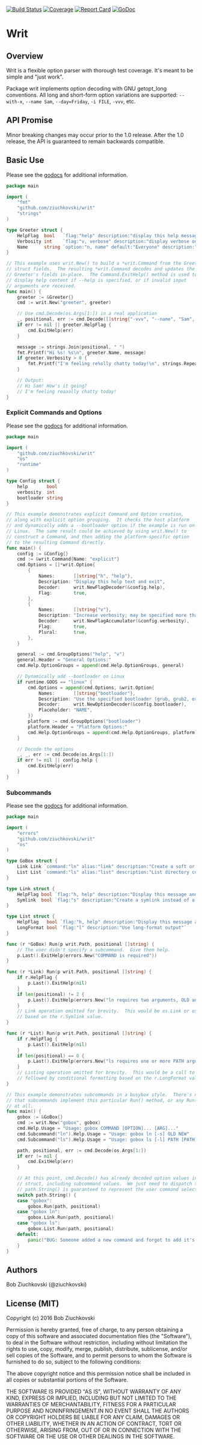 [![Build Status](https://travis-ci.org/ziuchkovski/writ.svg?branch=master)](https://travis-ci.org/ziuchkovski/writ)
[![Coverage](http://gocover.io/_badge/github.com/ziuchkovski/writ?1)](http://gocover.io/github.com/ziuchkovski/writ)
[![Report Card](http://goreportcard.com/badge/ziuchkovski/writ)](http://goreportcard.com/report/ziuchkovski/writ)
[![GoDoc](https://godoc.org/github.com/ziuchkovski/writ?status.svg)](https://godoc.org/github.com/ziuchkovski/writ)

# Writ

## Overview

Writ is a flexible option parser with thorough test coverage.  It's meant to be simple and "just work".

Package writ implements option decoding with GNU getopt_long conventions. All long and short-form option variations are
supported: `--with-x`, `--name Sam`, `--day=Friday`, `-i FILE`, `-vvv`, etc.

## API Promise

Minor breaking changes may occur prior to the 1.0 release.  After the 1.0 release, the API is guaranteed to remain backwards compatible.

## Basic Use

Please see the [godocs](https://godoc.org/github.com/ziuchkovski/writ) for additional information.

```go
package main

import (
    "fmt"
    "github.com/ziuchkovski/writ"
    "strings"
)

type Greeter struct {
    HelpFlag  bool   `flag:"help" description:"display this help message"`
    Verbosity int    `flag:"v, verbose" description:"display verbose output"`
    Name      string `option:"n, name" default:"Everyone" description:"the person to greet"`
}

// This example uses writ.New() to build a *writ.Command from the Greeter's
// struct fields.  The resulting *writ.Command decodes and updates the
// Greeter's fields in-place.  The Command.ExitHelp() method is used to
// display help content if --help is specified, or if invalid input
// arguments are received.
func main() {
    greeter := &Greeter{}
    cmd := writ.New("greeter", greeter)

    // Use cmd.Decode(os.Args[1:]) in a real application
    _, positional, err := cmd.Decode([]string{"-vvv", "--name", "Sam", "How's it going?"})
    if err != nil || greeter.HelpFlag {
        cmd.ExitHelp(err)
    }

    message := strings.Join(positional, " ")
    fmt.Printf("Hi %s! %s\n", greeter.Name, message)
    if greeter.Verbosity > 0 {
        fmt.Printf("I'm feeling re%slly chatty today!\n", strings.Repeat("a", greeter.Verbosity))
    }

    // Output:
    // Hi Sam! How's it going?
    // I'm feeling reaaally chatty today!
}
```

### Explicit Commands and Options

Please see the [godocs](https://godoc.org/github.com/ziuchkovski/writ) for additional information.

```go
package main

import (
    "github.com/ziuchkovski/writ"
    "os"
    "runtime"
)

type Config struct {
    help       bool
    verbosity  int
    bootloader string
}

// This example demonstrates explicit Command and Option creation,
// along with explicit option grouping.  It checks the host platform
// and dynamically adds a --bootloader option if the example is run on
// Linux.  The same result could be achieved by using writ.New() to
// construct a Command, and then adding the platform-specific option
// to the resulting Command directly.
func main() {
    config := &Config{}
    cmd := &writ.Command{Name: "explicit"}
    cmd.Options = []*writ.Option{
        {
            Names:       []string{"h", "help"},
            Description: "Display this help text and exit",
            Decoder:     writ.NewFlagDecoder(&config.help),
            Flag:        true,
        },
        {
            Names:       []string{"v"},
            Description: "Increase verbosity; may be specified more than once",
            Decoder:     writ.NewFlagAccumulator(&config.verbosity),
            Flag:        true,
            Plural:      true,
        },
    }

    general := cmd.GroupOptions("help", "v")
    general.Header = "General Options:"
    cmd.Help.OptionGroups = append(cmd.Help.OptionGroups, general)

    // Dynamically add --bootloader on Linux
    if runtime.GOOS == "linux" {
        cmd.Options = append(cmd.Options, &writ.Option{
            Names:       []string{"bootloader"},
            Description: "Use the specified bootloader (grub, grub2, or lilo)",
            Decoder:     writ.NewOptionDecoder(&config.bootloader),
            Placeholder: "NAME",
        })
        platform := cmd.GroupOptions("bootloader")
        platform.Header = "Platform Options:"
        cmd.Help.OptionGroups = append(cmd.Help.OptionGroups, platform)
    }

    // Decode the options
    _, _, err := cmd.Decode(os.Args[1:])
    if err != nil || config.help {
        cmd.ExitHelp(err)
    }
}
```

### Subcommands

Please see the [godocs](https://godoc.org/github.com/ziuchkovski/writ) for additional information.

```go
package main

import (
    "errors"
    "github.com/ziuchkovski/writ"
    "os"
)

type GoBox struct {
    Link Link `command:"ln" alias:"link" description:"Create a soft or hard link"`
    List List `command:"ls" alias:"list" description:"List directory contents"`
}

type Link struct {
    HelpFlag bool `flag:"h, help" description:"Display this message and exit"`
    Symlink  bool `flag:"s" description:"Create a symlink instead of a hard link"`
}

type List struct {
    HelpFlag   bool `flag:"h, help" description:"Display this message and exit"`
    LongFormat bool `flag:"l" description:"Use long-format output"`
}

func (r *GoBox) Run(p writ.Path, positional []string) {
    // The user didn't specify a subcommand.  Give them help.
    p.Last().ExitHelp(errors.New("COMMAND is required"))
}

func (r *Link) Run(p writ.Path, positional []string) {
    if r.HelpFlag {
        p.Last().ExitHelp(nil)
    }
    if len(positional) != 2 {
        p.Last().ExitHelp(errors.New("ln requires two arguments, OLD and NEW"))
    }
    // Link operation omitted for brevity.  This would be os.Link or os.Symlink
    // based on the r.Symlink value.
}

func (r *List) Run(p writ.Path, positional []string) {
    if r.HelpFlag {
        p.Last().ExitHelp(nil)
    }
    if len(positional) == 0 {
        p.Last().ExitHelp(errors.New("ls requires one or more PATH arguments"))
    }
    // Listing operation omitted for brevity.  This would be a call to ioutil.ReadDir
    // followed by conditional formatting based on the r.LongFormat value.
}

// This example demonstrates subcommands in a busybox style.  There's no requirement
// that subcommands implement this particular Run() method, or any Run() method at
// at all.
func main() {
    gobox := &GoBox{}
    cmd := writ.New("gobox", gobox)
    cmd.Help.Usage = "Usage: gobox COMMAND [OPTION]... [ARG]..."
    cmd.Subcommand("ln").Help.Usage = "Usage: gobox ln [-s] OLD NEW"
    cmd.Subcommand("ls").Help.Usage = "Usage: gobox ls [-l] PATH [PATH]..."

    path, positional, err := cmd.Decode(os.Args[1:])
    if err != nil {
        cmd.ExitHelp(err)
    }

    // At this point, cmd.Decode() has already decoded option values into the gobox
    // struct, including subcommand values.  We just need to dispatch the command.
    // path.String() is guaranteed to represent the user command selection.
    switch path.String() {
    case "gobox":
        gobox.Run(path, positional)
    case "gobox ln":
        gobox.Link.Run(path, positional)
    case "gobox ls":
        gobox.List.Run(path, positional)
    default:
        panic("BUG: Someone added a new command and forgot to add it's path here")
    }
}
```

## Authors

Bob Ziuchkovski (@ziuchkovski)

## License (MIT)

Copyright (c) 2016 Bob Ziuchkovski

Permission is hereby granted, free of charge, to any person obtaining a copy
of this software and associated documentation files (the "Software"), to deal
in the Software without restriction, including without limitation the rights
to use, copy, modify, merge, publish, distribute, sublicense, and/or sell
copies of the Software, and to permit persons to whom the Software is
furnished to do so, subject to the following conditions:

The above copyright notice and this permission notice shall be included in
all copies or substantial portions of the Software.

THE SOFTWARE IS PROVIDED "AS IS", WITHOUT WARRANTY OF ANY KIND, EXPRESS OR
IMPLIED, INCLUDING BUT NOT LIMITED TO THE WARRANTIES OF MERCHANTABILITY,
FITNESS FOR A PARTICULAR PURPOSE AND NONINFRINGEMENT.IN NO EVENT SHALL THE
AUTHORS OR COPYRIGHT HOLDERS BE LIABLE FOR ANY CLAIM, DAMAGES OR OTHER
LIABILITY, WHETHER IN AN ACTION OF CONTRACT, TORT OR OTHERWISE, ARISING FROM,
OUT OF OR IN CONNECTION WITH THE SOFTWARE OR THE USE OR OTHER DEALINGS IN
THE SOFTWARE.

